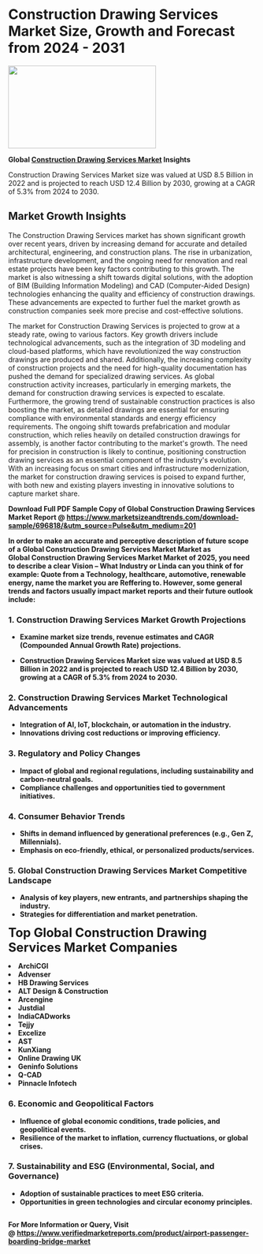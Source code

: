 <H1>Construction Drawing Services Market Size, Growth and Forecast from 2024 - 2031</H1><img class="aligncenter size-medium wp-image-584254" src="https://thirdeyenews.in/wp-content/uploads/2024/09/Global-Market-Research-300x168.jpeg" alt="" width="300" height="168" /><p><strong>Global&nbsp;<a href="https://www.marketsizeandtrends.com/download-sample/696818/&amp;utm_source=Pulse&amp;utm_medium=201">Construction Drawing Services Market</a> Insights</strong></p><p>Construction Drawing Services Market size was valued at USD 8.5 Billion in 2022 and is projected to reach USD 12.4 Billion by 2030, growing at a CAGR of 5.3% from 2024 to 2030.</p><p><h2>Market Growth Insights</h2> <p>The Construction Drawing Services market has shown significant growth over recent years, driven by increasing demand for accurate and detailed architectural, engineering, and construction plans. The rise in urbanization, infrastructure development, and the ongoing need for renovation and real estate projects have been key factors contributing to this growth. The market is also witnessing a shift towards digital solutions, with the adoption of BIM (Building Information Modeling) and CAD (Computer-Aided Design) technologies enhancing the quality and efficiency of construction drawings. These advancements are expected to further fuel the market growth as construction companies seek more precise and cost-effective solutions.</p> <p><strong></strong></p> <p>The market for Construction Drawing Services is projected to grow at a steady rate, owing to various factors. Key growth drivers include technological advancements, such as the integration of 3D modeling and cloud-based platforms, which have revolutionized the way construction drawings are produced and shared. Additionally, the increasing complexity of construction projects and the need for high-quality documentation has pushed the demand for specialized drawing services. As global construction activity increases, particularly in emerging markets, the demand for construction drawing services is expected to escalate. Furthermore, the growing trend of sustainable construction practices is also boosting the market, as detailed drawings are essential for ensuring compliance with environmental standards and energy efficiency requirements. The ongoing shift towards prefabrication and modular construction, which relies heavily on detailed construction drawings for assembly, is another factor contributing to the market's growth. The need for precision in construction is likely to continue, positioning construction drawing services as an essential component of the industry's evolution. With an increasing focus on smart cities and infrastructure modernization, the market for construction drawing services is poised to expand further, with both new and existing players investing in innovative solutions to capture market share. <p><strong></p><p><span class=""><strong>Download Full PDF Sample Copy of Global Construction Drawing Services Market Report</strong> @ <a href="https://www.marketsizeandtrends.com/download-sample/696818/&amp;utm_source=Pulse&amp;utm_medium=201" target="_blank">https://www.marketsizeandtrends.com/download-sample/696818/&amp;utm_source=Pulse&amp;utm_medium=201</a></span></p><p>In order to make an accurate and perceptive description of future scope of a Global&nbsp;Construction Drawing Services Market Market as Global&nbsp;Construction Drawing Services Market Market of 2025, you need to describe a clear Vision &ndash; What Industry or Linda can you think of for example: Quote from a Technology, healthcare, automotive, renewable energy, name the market you are Reffering to. However, some general trends and factors usually impact market reports and their future outlook include:</p><h3>1.&nbsp;<strong>Construction Drawing Services Market Growth Projections</strong></h3><ul><li>Examine market size trends, revenue estimates and CAGR (Compounded Annual Growth Rate) projections.</li><li><p>Construction Drawing Services Market size was valued at USD 8.5 Billion in 2022 and is projected to reach USD 12.4 Billion by 2030, growing at a CAGR of 5.3% from 2024 to 2030.</p></li></ul><h3>2.&nbsp;<strong>Construction Drawing Services Market Technological Advancements</strong></h3><ul><li>Integration of AI, IoT, blockchain, or automation in the industry.</li><li>Innovations driving cost reductions or improving efficiency.</li></ul><h3>3.&nbsp;<strong>Regulatory and Policy Changes</strong></h3><ul><li>Impact of global and regional regulations, including sustainability and carbon-neutral goals.</li><li>Compliance challenges and opportunities tied to government initiatives.</li></ul><h3>4.&nbsp;<strong>Consumer Behavior Trends</strong></h3><ul><li>Shifts in demand influenced by generational preferences (e.g., Gen Z, Millennials).</li><li>Emphasis on eco-friendly, ethical, or personalized products/services.</li></ul><h3>5.&nbsp;<strong>Global Construction Drawing Services Market Competitive Landscape</strong></h3><ul><li>Analysis of key players, new entrants, and partnerships shaping the industry.</li><li>Strategies for differentiation and market penetration.</li></ul><p data-pm-slice="1 1 []"><span style="color: inherit; font-family: inherit; font-size: 25px;">Top Global Construction Drawing Services Market Companies</span></p><div class="" data-test-id=""><p><li>ArchiCGI</li><li> Advenser</li><li> HB Drawing Services</li><li> ALT Design & Construction</li><li> Arcengine</li><li> Justdial</li><li> IndiaCADworks</li><li> Tejjy</li><li> Excelize</li><li> AST</li><li> KunXiang</li><li> Online Drawing UK</li><li> Geninfo Solutions</li><li> Q-CAD</li><li> Pinnacle Infotech</li></p></div><h3>6.&nbsp;<strong>Economic and Geopolitical Factors</strong></h3><ul><li>Influence of global economic conditions, trade policies, and geopolitical events.</li><li>Resilience of the market to inflation, currency fluctuations, or global crises.</li></ul><h3>7.&nbsp;<strong>Sustainability and ESG (Environmental, Social, and Governance)</strong></h3><ul><li>Adoption of sustainable practices to meet ESG criteria.</li><li>Opportunities in green technologies and circular economy principles.</li></ul><h2><strong style="font-size: 14px;">For More Information or Query, Visit @&nbsp;</strong><a style="background-color: #ffffff; font-size: 14px;" href="https://www.marketsizeandtrends.com/report/construction-drawing-services-market/" target="_blank">https://www.verifiedmarketreports.com/product/airport-passenger-boarding-bridge-market</a></h2>
